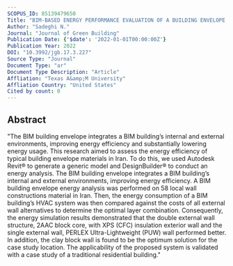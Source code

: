 ```yaml
---
SCOPUS_ID: 85139479650
Title: "BIM-BASED ENERGY PERFORMANCE EVALUATION OF A BUILDING ENVELOPE IN SEMI-ARID CLIMATE ZONE IN THE MIDDLE EAST"
Author: "Sadeghi N."
Journal: "Journal of Green Building"
Publication Date: {'$date': '2022-01-01T00:00:00Z'}
Publication Year: 2022
DOI: "10.3992/jgb.17.3.227"
Source Type: "Journal"
Document Type: "ar"
Document Type Description: "Article"
Affliation: "Texas A&amp;M University"
Affliation Country: "United States"
Cited by count: 0
---
```


## Abstract
"The BIM building envelope integrates a BIM building’s internal and external environments, improving energy efficiency and substantially lowering energy usage. This research aimed to assess the energy efficiency of typical building envelope materials in Iran. To do this, we used Autodesk Revit® to generate a generic model and DesignBuilder® to conduct an energy analysis. The BIM building envelope integrates a BIM building’s internal and external environments, improving energy efficiency. A BIM building envelope energy analysis was performed on 58 local wall constructions material in Iran. Then, the energy consumption of a BIM building’s HVAC system was then compared against the costs of all external wall alternatives to determine the optimal layer combination. Consequently, the energy simulation results demonstrated that the double external wall structure, 2AAC block core, with XPS (CFC) insulation exterior wall and the single external wall, PERLEX Ultra-Lightweight (PUW) wall performed better. In addition, the clay block wall is found to be the optimum solution for the case study location. The applicability of the proposed system is validated with a case study of a traditional residential building."
